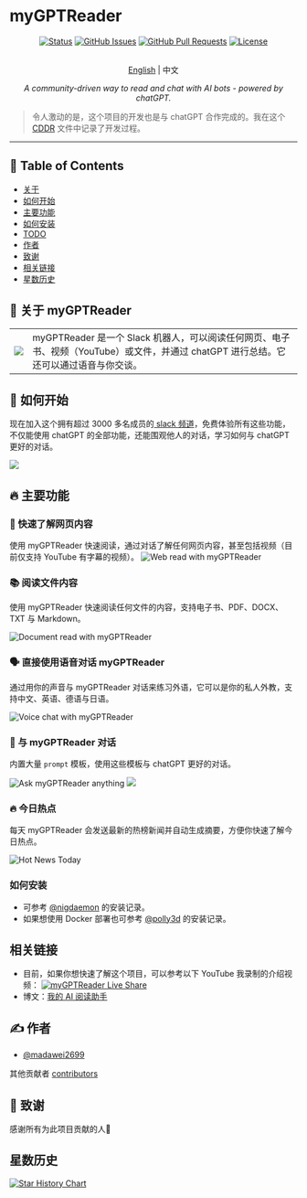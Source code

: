 # myGPTReader

<div align="center">

[![Status](https://img.shields.io/badge/status-active-success.svg)]()
[![GitHub Issues](https://img.shields.io/github/issues/madawei2699/myGPTReader.svg)](https://github.com/madawei2699/myGPTReader/issues)
[![GitHub Pull Requests](https://img.shields.io/github/issues-pr/madawei2699/myGPTReader.svg)](https://github.com/madawei2699/myGPTReader/pulls)
[![License](https://img.shields.io/badge/license-MIT-blue.svg)](/LICENSE)

</div>

<p align="center">
    <br> <a href="README.md">English</a> | 中文
</p>
<p align="center">
    <em>A community-driven way to read and chat with AI bots - powered by chatGPT.</em>
</p>

> 令人激动的是，这个项目的开发也是与 chatGPT 合作完成的。我在这个 [CDDR](docs/CDDR.md) 文件中记录了开发过程。

---

## 📝 Table of Contents

- [关于](#about)
- [如何开始](#getting_started)
- [主要功能](#main_features)
- [如何安装](#how_to_install)
- [TODO](docs/TODO.md)
- [作者](#authors)
- [致谢](#acknowledgement)
- [相关链接](#reference_links)
- [星数历史](#star_history)

## 🧐 关于 myGPTReader <a name = "about"></a>

<table style="border-collapse: collapse; border: none;">
  <tbody>
    <tr>
        <td>
          <img src="./web/landing/logo/my-gpt-reader-logo-1-removebg.png" data-canonical-src="./web/landing/logo/my-gpt-reader-logo-1-removebg.png"/>
        </td>
        <td>
             myGPTReader 是一个 Slack 机器人，可以阅读任何网页、电子书、视频（YouTube）或文件，并通过 chatGPT 进行总结。它还可以通过语音与你交谈。
        </td>
    </tr>
  </tbody>
</table>

## 🏁 如何开始 <a name = "getting_started"></a>

现在加入这个拥有超过 3000 多名成员的[ slack 频道](https://slack-redirect.i365.tech/)，免费体验所有这些功能，不仅能使用 chatGPT 的全部功能，还能围观他人的对话，学习如何与 chatGPT 更好的对话。

![](https://img.bmpi.dev/my-gpt-reader-showcase.gif)

## 🔥 主要功能 <a name="main_features"></a>

### 📖 快速了解网页内容

使用 myGPTReader 快速阅读，通过对话了解任何网页内容，甚至包括视频（目前仅支持 YouTube 有字幕的视频）。
![Web read with myGPTReader](https://user-images.githubusercontent.com/2446612/228726895-3c789d54-1b15-4d8e-8022-7bf0b93185ff.gif)

### 📚 阅读文件内容

使用 myGPTReader 快速阅读任何文件的内容，支持电子书、PDF、DOCX、TXT 与 Markdown。

![Document read with myGPTReader](https://user-images.githubusercontent.com/2446612/228726930-e623c5f2-5cb5-4d93-9ffc-fda5c722a910.gif)

### 🗣️ 直接使用语音对话 myGPTReader

通过用你的声音与 myGPTReader 对话来练习外语，它可以是你的私人外教，支持中文、英语、德语与日语。

![Voice chat with myGPTReader](https://user-images.githubusercontent.com/2446612/228726952-8dc02828-c540-4cf8-9aff-5b1e81a969d0.gif)

### 💬 与 myGPTReader 对话

内置大量 `prompt` 模板，使用这些模板与 chatGPT 更好的对话。

![Ask myGPTReader anything](https://user-images.githubusercontent.com/2446612/228726979-15548dc5-2b9a-4fa2-bd52-d2920ab4f81b.gif)
![](https://img.bmpi.dev/my-gpt-reader-prompt-template-1.gif)

### 🔥 今日热点

每天 myGPTReader 会发送最新的热榜新闻并自动生成摘要，方便你快速了解今日热点。

![Hot News Today](https://user-images.githubusercontent.com/2446612/228729812-38c3137a-026e-4100-9fab-0b8f2a1215fc.gif)

### 如何安装 <a name = "how_to_install"></a>

- 可参考 [@nigdaemon](./docs/how-to-install/nigdaemon.md) 的安装记录。
- 如果想使用 Docker 部署也可参考 [@polly3d](./docs/how-to-install/docker.md) 的安装记录。

## 相关链接 <a name = "reference_links"></a>

- 目前，如果你想快速了解这个项目，可以参考以下 YouTube 我录制的介绍视频：
  [![myGPTReader Live Share](http://img.youtube.com/vi/XZIogwFU7jE/0.jpg)](https://www.youtube.com/live/XZIogwFU7jE?feature=share "myGPTReader介绍视频")
- 博文：[我的 AI 阅读助手](https://www.bmpi.dev/self/my-gpt-reader/)

## ✍️ 作者 <a name = "authors"></a>

- [@madawei2699](https://twitter.com/madawei2699)

其他贡献者 [contributors](https://github.com/madawei2699/myGPTReader/contributors)

## 🎉 致谢 <a name = "acknowledgement"></a>

感谢所有为此项目贡献的人🫡

## 星数历史 <a name = "star_history"></a>

[![Star History Chart](https://api.star-history.com/svg?repos=madawei2699/myGPTReader&type=Date)](https://star-history.com/#madawei2699/myGPTReader&Date)
